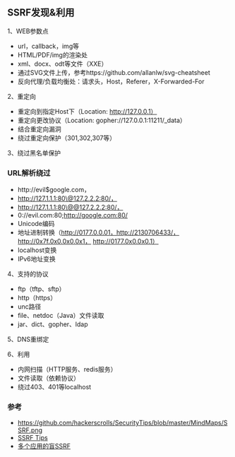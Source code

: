## SSRF发现&利用


1、WEB参数点
- url，callback，img等
- HTML/PDF/img的渲染处
- xml、docx、odt等文件（XXE）
- 通过SVG文件上传，参考https://github.com/allanlw/svg-cheatsheet
- 反向代理/负载均衡处：请求头，Host，Referer，X-Forwarded-For


2、重定向
- 重定向到指定Host下（Location: http://127.0.0.1）
- 重定向更改协议（Location: gopher://127.0.0.1:11211/_data）
- 结合重定向漏洞
- 绕过重定向保护（301,302,307等）



3、绕过黑名单保护
### URL解析绕过
- http://evil$google.com，
- http://127.1.1.1:80\@127.2.2.2:80/，
- http://127.1.1.1:80\@@127.2.2.2:80/，
- 0://evil.com:80;http://google.com:80/ 
- Unicode编码
- 地址进制转换（http://0177.0.0.01，http://2130706433/， http://0x7f.0x0.0x0.0x1， http://0177.0x0.0x0.1）
- localhost变换
- IPv6地址变换


4、支持的协议
- ftp（tftp、sftp）
- http（https）
- unc路径
- file、netdoc（Java）文件读取
- jar、dict、gopher、ldap


5、DNS重绑定


6、利用
- 内网扫描（HTTP服务、redis服务）
- 文件读取（依赖协议）
- 绕过403、401等localhost


### 参考
- https://github.com/hackerscrolls/SecurityTips/blob/master/MindMaps/SSRF.png
- [SSRF Tips](https://blog.safebuff.com/2016/07/03/SSRF-Tips/)
- [多个应用的盲SSRF](https://github.com/assetnote/blind-ssrf-chains)
